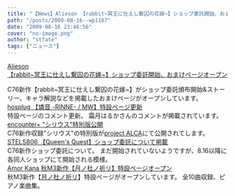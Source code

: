 ```yaml
---
title: "【News】Alieson 【rabbit~冥王に仕えし繋囚の花嫁~】ショップ委託開始、おまけページオープン"
path: "/posts/2009-08-16--wp1167"
date: "2009-08-16 23:46:56"
cover: "no-image.png"
author: "stfate"
tags: ["ニュース"]
---
```


<style type="text/css">
<!--
p {white-space: pre-wrap};
-->
</style>

<a class="topics" href="http://www.alieson.net/html/" target="_blank">Alieson 【rabbit~冥王に仕えし繋囚の花嫁~】ショップ委託開始、おまけページオープン</a>
<div class="news">C76新作【rabbit~冥王に仕えし繋囚の花嫁~】がショップ委託頒布開始&ストーリー、キャラ解説などを掲載したおまけページがオープンしています。</div>
<a class="topics" href="http://www.hosplug.com/works/mw/mw1.html" target="_blank">hosplug 【燐音 -RINNE- / MW】特設ページ更新</a>
<div class="news">特設ページのコメント更新。
霜月はるかさんのコメントが掲載されています。</div>
<a class="topics" href="http://encounter-p.net/" target="_blank">encounter+ "シリウス"特別版公開</a>
<div class="news">C76新作収録"シリウス"の特別版が<a href="http://project-alca.com/" target="_blank">project ALCA</a>にて公開されてします。</div>
<a class="topics" href="http://www.stels806.com/" target="_blank">STELS806 【Queen's Quest】ショップ委託について掲載</a>
<div class="news">C76新作ショップ委託について。
まだ開始されていないようですが、8.16以降に各同人ショップにて開始される模様。</div>
<a class="topics" href="http://amorkana.jp/" target="_blank">Amor Kana 秋M3新作【月ノ杜ノ祈リ】特設ページオープン</a>
<div class="news">秋M3新作【<a href="http://amorkana.jp/project/tuki_mori_inori/index.html" target="_blank">月ノ杜ノ祈リ</a>】特設ページがオープンしています。
全10曲収録、ピアノ楽曲集。</div>

